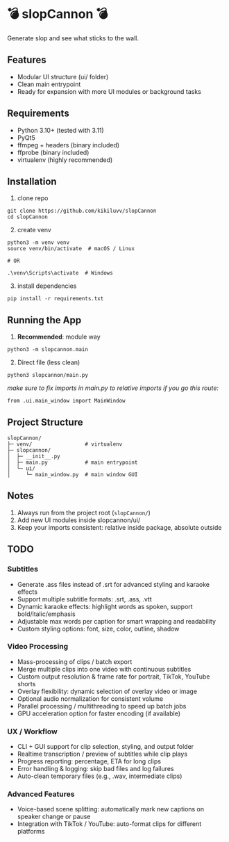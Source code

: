 # 💣 slopCannon 💣

Generate slop and see what sticks to the wall.

## Features

- Modular UI structure (ui/ folder)
- Clean main entrypoint
- Ready for expansion with more UI modules or background tasks

## Requirements

- Python 3.10+ (tested with 3.11)
- PyQt5
- ffmpeg + headers (binary included)
- ffprobe (binary included)
- virtualenv (highly recommended)

## Installation
1. clone repo
```
git clone https://github.com/kikiluvv/slopCannon
cd slopCannon
```
2. create venv
```
python3 -m venv venv
source venv/bin/activate  # macOS / Linux

# OR

.\venv\Scripts\activate  # Windows
```

3. install dependencies

`pip install -r requirements.txt`


## Running the App
1. **Recommended**: module way

`python3 -m slopcannon.main`

2. Direct file (less clean)

`python3 slopcannon/main.py`


*make sure to fix imports in main.py to relative imports if you go this route:*

`from .ui.main_window import MainWindow`

## Project Structure
```
slopCannon/
├─ venv/                 # virtualenv
├─ slopcannon/
│  ├─ __init__.py
│  ├─ main.py            # main entrypoint
│  └─ ui/
│     └─ main_window.py  # main window GUI
```

## Notes

1. Always run from the project root (`slopCannon/`)
2. Add new UI modules inside slopcannon/ui/
3. Keep your imports consistent: relative inside package, absolute outside

## TODO
### Subtitles
- Generate .ass files instead of .srt for advanced styling and karaoke effects
- Support multiple subtitle formats: .srt, .ass, .vtt
- Dynamic karaoke effects: highlight words as spoken, support bold/italic/emphasis
- Adjustable max words per caption for smart wrapping and readability
- Custom styling options: font, size, color, outline, shadow

### Video Processing
- Mass-processing of clips / batch export
- Merge multiple clips into one video with continuous subtitles
- Custom output resolution & frame rate for portrait, TikTok, YouTube shorts
- Overlay flexibility: dynamic selection of overlay video or image
- Optional audio normalization for consistent volume
- Parallel processing / multithreading to speed up batch jobs
- GPU acceleration option for faster encoding (if available)

### UX / Workflow
- CLI + GUI support for clip selection, styling, and output folder
- Realtime transcription / preview of subtitles while clip plays
- Progress reporting: percentage, ETA for long clips
- Error handling & logging: skip bad files and log failures
- Auto-clean temporary files (e.g., .wav, intermediate clips)

### Advanced Features
- Voice-based scene splitting: automatically mark new captions on speaker change or pause
- Integration with TikTok / YouTube: auto-format clips for different platforms